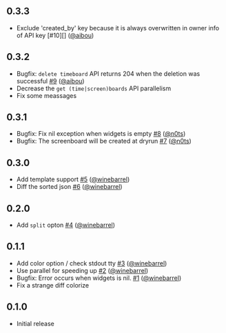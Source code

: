 ## 0.3.3

- Exclude 'created_by' key because it is always overwritten in owner info of API key [#10][] ([@aibou][])

## 0.3.2

- Bugfix: `delete timeboard` API returns 204 when the deletion was successful [#9][] ([@aibou][])
- Decrease the `get (time|screen)boards` API parallelism
- Fix some meassages

## 0.3.1

- Bugfix: Fix nil exception when widgets is empty [#8][] ([@n0ts][])
- Bugfix: The screenboard will be created at dryrun [#7][] ([@n0ts][])

## 0.3.0

- Add template support [#5][] ([@winebarrel][])
- Diff the sorted json [#6][] ([@winebarrel][])

## 0.2.0

- Add `split` opton [#4][] ([@winebarrel][])

## 0.1.1

- Add color option / check stdout tty [#3][] ([@winebarrel][])
- Use parallel for speeding up [#2][] ([@winebarrel][])
- Bugfix: Error occurs when widgets is nil. [#1][] ([@winebarrel][])
- Fix a strange diff colorize

## 0.1.0

- Initial release

<!--- The following link definition list is generated by PimpMyChangelog --->
[#1]: https://github.com/serverworks/dashdog/issues/1
[#2]: https://github.com/serverworks/dashdog/issues/2
[#3]: https://github.com/serverworks/dashdog/issues/3
[#4]: https://github.com/serverworks/dashdog/issues/4
[#5]: https://github.com/serverworks/dashdog/issues/5
[#6]: https://github.com/serverworks/dashdog/issues/6
[#7]: https://github.com/serverworks/dashdog/issues/7
[#8]: https://github.com/serverworks/dashdog/issues/8
[#9]: https://github.com/serverworks/dashdog/issues/9
[@aibou]: https://github.com/aibou
[@n0ts]: https://github.com/n0ts
[@winebarrel]: https://github.com/winebarrel
